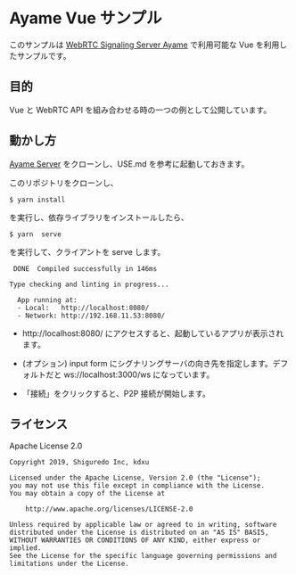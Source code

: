 # Ayame Vue サンプル

このサンプルは [WebRTC Signaling Server Ayame](https://github.com/shiguredo/ayame) で利用可能な Vue を利用したサンプルです。

## 目的

Vue と WebRTC API を組み合わせる時の一つの例として公開しています。

## 動かし方

[Ayame Server](https://github.com/shiguredo/ayame) をクローンし、USE.md を参考に起動しておきます。

このリポジトリをクローンし、

```
$ yarn install
```
を実行し、依存ライブラリをインストールしたら、

```
$ yarn  serve
```

を実行して、クライアントを serve します。

```
 DONE  Compiled successfully in 146ms

Type checking and linting in progress...

  App running at:
  - Local:   http://localhost:8080/
  - Network: http://192.168.11.53:8080/
```
- http://localhost:8080/ にアクセスすると、起動しているアプリが表示されます。

- (オプション) input form にシグナリングサーバの向き先を指定します。デフォルトだと ws://localhost:3000/ws  になっています。

- 「接続」をクリックすると、P2P 接続が開始します。


## ライセンス

Apache License 2.0

```
Copyright 2019, Shiguredo Inc, kdxu

Licensed under the Apache License, Version 2.0 (the "License");
you may not use this file except in compliance with the License.
You may obtain a copy of the License at

    http://www.apache.org/licenses/LICENSE-2.0

Unless required by applicable law or agreed to in writing, software
distributed under the License is distributed on an "AS IS" BASIS,
WITHOUT WARRANTIES OR CONDITIONS OF ANY KIND, either express or implied.
See the License for the specific language governing permissions and
limitations under the License.
```
